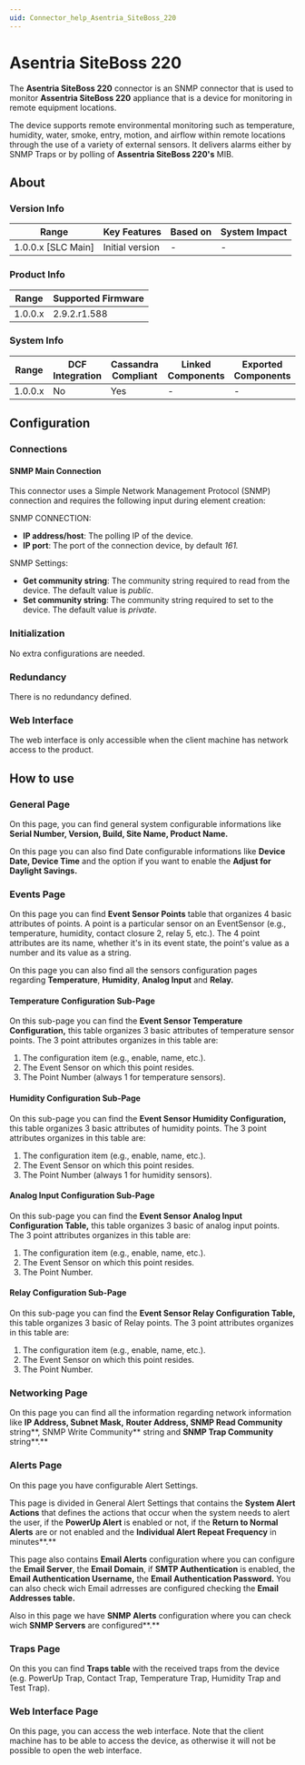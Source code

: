 ```yaml
---
uid: Connector_help_Asentria_SiteBoss_220
---
```


# Asentria SiteBoss 220

The **Asentria SiteBoss 220** connector is an SNMP connector that is used to monitor **Assentria SiteBoss 220** appliance that is a device for monitoring in remote equipment locations.

The device supports remote environmental monitoring such as temperature, humidity, water, smoke, entry, motion, and airflow within remote locations through the use of a variety of external sensors. It delivers alarms either by SNMP Traps or by polling of **Assentria SiteBoss 220's** MIB.

## About

### Version Info

| Range                | Key Features     | Based on     | System Impact     |
|----------------------|------------------|--------------|-------------------|
| 1.0.0.x \[SLC Main\] | Initial version  | \-           | \-                |

### Product Info

| Range     | Supported Firmware     |
|-----------|------------------------|
| 1.0.0.x   | 2.9.2.r1.588           |

### System Info

| Range     | DCF Integration     | Cassandra Compliant     | Linked Components     | Exported Components     |
|-----------|---------------------|-------------------------|-----------------------|-------------------------|
| 1.0.0.x   | No                  | Yes                     | \-                    | \-                      |



## Configuration

### Connections

#### SNMP Main Connection

This connector uses a Simple Network Management Protocol (SNMP) connection and requires the following input during element creation:

SNMP CONNECTION:

- **IP address/host**: The polling IP of the device.
- **IP port**: The port of the connection device, by default *161.*

SNMP Settings:

- **Get community string**: The community string required to read from the device. The default value is *public*.
- **Set community string**: The community string required to set to the device. The default value is *private*.

### Initialization

No extra configurations are needed.

### Redundancy

There is no redundancy defined.

### Web Interface

The web interface is only accessible when the client machine has network access to the product.

## How to use

### General Page

On this page, you can find general system configurable informations like **Serial Number, Version, Build, Site Name, Product Name.**

On this page you can also find Date configurable informations like **Device Date, Device Time** and the option if you want to enable the **Adjust for Daylight Savings.**

### Events Page

On this page you can find **Event Sensor Points** table that organizes 4 basic attributes of points. A point is a particular sensor on an EventSensor (e.g., temperature, humidity, contact closure 2, relay 5, etc.). The 4 point attributes are its name, whether it's in its event state, the point's value as a number and its value as a string.

On this page you can also find all the sensors configuration pages regarding **Temperature**, **Humidity**, **Analog Input** and **Relay.**

#### Temperature Configuration Sub-Page

On this sub-page you can find the **Event Sensor Temperature Configuration,** this table organizes 3 basic attributes of temperature sensor points. The 3 point attributes organizes in this table are:
1. The configuration item (e.g., enable, name, etc.).
2. The Event Sensor on which this point resides.
3. The Point Number (always 1 for temperature sensors).

#### Humidity Configuration Sub-Page

On this sub-page you can find the **Event Sensor Humidity Configuration,** this table organizes 3 basic attributes of humidity points. The 3 point attributes organizes in this table are:
1. The configuration item (e.g., enable, name, etc.).
2. The Event Sensor on which this point resides.
3. The Point Number (always 1 for humidity sensors).

#### Analog Input Configuration Sub-Page

On this sub-page you can find the **Event Sensor Analog Input Configuration Table,** this table organizes 3 basic of analog input points. The 3 point attributes organizes in this table are:
1. The configuration item (e.g., enable, name, etc.).
2. The Event Sensor on which this point resides.
3. The Point Number.

#### Relay Configuration Sub-Page

On this sub-page you can find the **Event Sensor Relay Configuration Table,** this table organizes 3 basic of Relay points. The 3 point attributes organizes in this table are:
1. The configuration item (e.g., enable, name, etc.).
2. The Event Sensor on which this point resides.
3. The Point Number.

### Networking Page

On this page you can find all the information regarding network information like **IP Address, Subnet Mask,** **Router Address, SNMP Read Community** string**, SNMP Write Community** string and **SNMP Trap Community** string**.**

### Alerts Page

On this page you have configurable Alert Settings.

This page is divided in General Alert Settings that contains the **System Alert Actions** that defines the actions that occur when the system needs to alert the user, if the **PowerUp Alert** is enabled or not, if the **Return to Normal Alerts** are or not enabled and the **Individual Alert Repeat Frequency** in minutes**.**

This page also contains **Email Alerts** configuration where you can configure the **Email Server**, the **Email Domain**, if **SMTP Authentication** is enabled, the **Email Authentication Username,** the **Email Authentication Password.** You can also check wich Email adrresses are configured checking the **Email Addresses table.**

Also in this page we have **SNMP Alerts** configuration where you can check wich **SNMP Servers** are configured**.**

### Traps Page

On this you can find **Traps table** with the received traps from the device (e.g. PowerUp Trap, Contact Trap, Temperature Trap, Humidity Trap and Test Trap).

### Web Interface Page

On this page, you can access the web interface. Note that the client machine has to be able to access the device, as otherwise it will not be possible to open the web interface.
